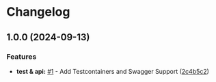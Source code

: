 # Changelog

## 1.0.0 (2024-09-13)


### Features

* **test & api:** [#1](https://github.com/dafywinf/hello-world-spring-boot/issues/1) - Add Testcontainers and Swagger Support ([2c4b5c2](https://github.com/dafywinf/hello-world-spring-boot/commit/2c4b5c21742a84ff145fda4701bb752c39aa8484))

